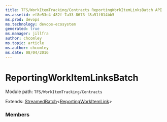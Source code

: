 ```yaml
---
title: TFS/WorkItemTracking/Contracts ReportingWorkItemLinksBatch API | Extensions for Azure DevOps Services
ms.assetid: ef8e53e4-482f-7a33-8673-f8a51f014bb5
ms.prod: devops
ms.technology: devops-ecosystem
generated: true
ms.manager: jillfra
author: chcomley
ms.topic: article
ms.author: chcomley
ms.date: 08/04/2016
---
```


# ReportingWorkItemLinksBatch

Module path: `TFS/WorkItemTracking/Contracts`

Extends: [StreamedBatch](../../../TFS/WorkItemTracking/Contracts/StreamedBatch.md)&lt;[ReportingWorkItemLink](../../../TFS/WorkItemTracking/Contracts/ReportingWorkItemLink.md)&gt;

### Members

